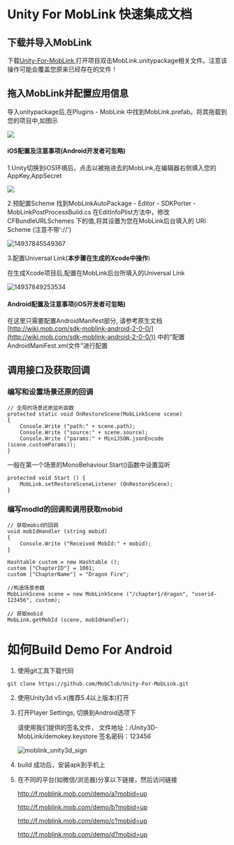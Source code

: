 # Unity For MobLink 快速集成文档

## 下载并导入MobLink

下载[Unity-For-MobLink](https://github.com/MobClub/Unity-For-MobLink),打开项目双击MobLink.unitypackage相关文件。注意该操作可能会覆盖您原来已经存在的文件！ 


## 拖入MobLink并配置应用信息

导入unitypackage后,在Plugins - MobLink 中找到MobLink.prefab。将其拖载到您的项目中,如图示

![](https://lh3.googleusercontent.com/-RvxnRpiii5w/WUDd_EPdm4I/AAAAAAAABlc/QwRZ5BngtOwnjifRJhfFvN1MAAFaBL33wCHMYCw/I/14974233545014.jpg)

#### iOS配置及注意事项(Android开发者可忽略)
1.Unity切换到iOS环境后，点击以被拖进去的MobLink,在编辑器右侧填入您的AppKey,AppSecret

![](https://lh3.googleusercontent.com/-sN5_9Oe_iHg/WUDekgFs53I/AAAAAAAABlk/oEliwwhY0BwIQda9ney-K_8yPcfK3CbEACHMYCw/I/14974235048946.jpg)

2.预配置Scheme
找到MobLinkAutoPackage - Editor - SDKPorter - MobLinkPostProcessBuild.cs
在EditInfoPlist方法中，修改CFBundleURLSchemes 下的值,将其设置为您在MobLink后台填入的 URI Scheme (注意不带'://')

![14937845549367](https://lh3.googleusercontent.com/-_le-4mpzKIw/WQlelJ3Q6uI/AAAAAAAABj4/443zqhF8bNAD1qPOwRathPkF4BXFslyBQCHM/I/14937845549367.jpg)

3.配置Universal Link(**本步骤在生成的Xcode中操作**)

在生成Xcode项目后,配置在MobLink后台所填入的Universal Link

![14937849253534](https://lh3.googleusercontent.com/-sj8hXdc0WUA/WQlemadRzLI/AAAAAAAABj8/Jh9JQ2YkEWIONNeqHXsAnhioSP16FCs_gCHM/I/14937849253534.png)


#### Android配置及注意事项(iOS开发者可忽略)

在这里只需要配置AndroidManifest部分, 请参考原生文档[http://wiki.mob.com/sdk-moblink-android-2-0-0/](http://wiki.mob.com/sdk-moblink-android-2-0-0/)) 中的"配置AndroidManiFest.xml文件"进行配置

## 调用接口及获取回调

### 编写和设置场景还原的回调

```
// 全局的场景还原监听函数
protected static void OnRestoreScene(MobLinkScene scene)
{
	Console.Write ("path:" + scene.path);
	Console.Write ("source:" + scene.source);
	Console.Write ("params:" + MiniJSON.jsonEncode (scene.customParams));
}
```

一般在第一个场景的MonoBehaviour.Start()函数中设置监听

```
protected void Start () {
	MobLink.setRestoreSceneListener (OnRestoreScene);
}
```

### 编写modId的回调和调用获取mobid

```
// 获取mobid的回调
void mobIdHandler (string mobid)
{
	Console.Write ("Received MobId:" + mobid);
}
```

```
Hashtable custom = new Hashtable ();
custom ["ChapterID"] = 1001;
custom ["ChapterName"] = "Dragon Fire";

//构造场景参数
MobLinkScene scene = new MobLinkScene ("/chapter1/dragon", "userid-123456", custom);

// 获取mobid
MobLink.getMobId (scene, mobIdHandler);
```

# 如何Build Demo For Android 

1. 使用git工具下载代码

```
git clone https://github.com/MobClub/Unity-For-MobLink.git
```

2. 使用Unity3d v5.x(推荐5.4以上版本)打开

3. 打开Player Settings, 切换到Android选项下
 
    请使用我们提供的签名文件， 文件地址：/Unity3D-MobLink/demokey.keystore
    签名密码：123456
    
    ![moblink_unity3d_sign](http://wiki.mob.com/wp-content/uploads/2014/11/moblink_unity3d_sign.png)
    
4. build 成功后，安装apk到手机上

5. 在不同的平台(如微信/浏览器)分享以下链接，然后访问链接
    
    http://f.moblink.mob.com/demo/a?mobid=up
    
    http://f.moblink.mob.com/demo/b?mobid=up
    
    http://f.moblink.mob.com/demo/c?mobid=up
    
    http://f.moblink.mob.com/demo/d?mobid=up
    
